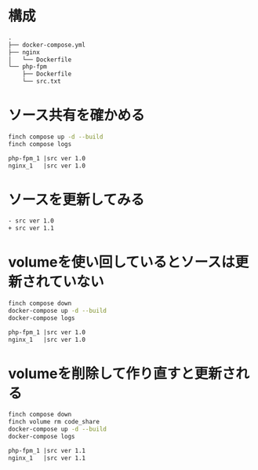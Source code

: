 # 構成
```txt
.
├── docker-compose.yml
├── nginx
│   └── Dockerfile
└── php-fpm
    ├── Dockerfile
    └── src.txt
```

# ソース共有を確かめる
```sh
finch compose up -d --build
finch compose logs
```
```txt
php-fpm_1 |src ver 1.0
nginx_1   |src ver 1.0
```

# ソースを更新してみる
```txt
- src ver 1.0
+ src ver 1.1
```

# volumeを使い回しているとソースは更新されていない
```sh
finch compose down
docker-compose up -d --build
docker-compose logs
```
```txt
php-fpm_1 |src ver 1.0
nginx_1   |src ver 1.0
```

# volumeを削除して作り直すと更新される
```sh
finch compose down
finch volume rm code_share
docker-compose up -d --build
docker-compose logs
```
```txt
php-fpm_1 |src ver 1.1
nginx_1   |src ver 1.1
```